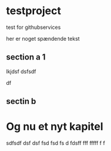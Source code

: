 # testproject
test for githubservices

her er noget spændende tekst

## section a 1

lkjdsf
 dsfsdf
 
 df
 
## sectin b


# Og nu et nyt kapitel

sdfsdf
dsf dsf fsd fsd fs
d fdsff
fff
fffff f f 
